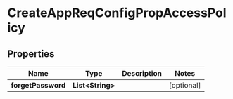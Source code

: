 

# CreateAppReqConfigPropAccessPolicy


## Properties

| Name | Type | Description | Notes |
|------------ | ------------- | ------------- | -------------|
|**forgetPassword** | **List&lt;String&gt;** |  |  [optional] |



